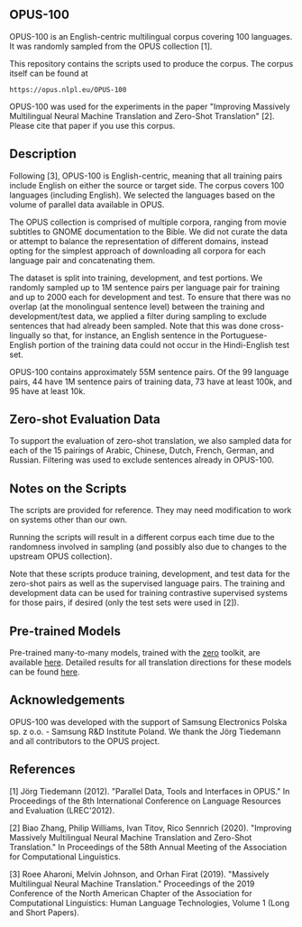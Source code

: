 OPUS-100
--------

OPUS-100 is an English-centric multilingual corpus covering 100 languages. It was randomly sampled from the OPUS collection [1].

This repository contains the scripts used to produce the corpus. The corpus itself can be found at

    https://opus.nlpl.eu/OPUS-100

OPUS-100 was used for the experiments in the paper "Improving Massively Multilingual Neural Machine Translation and Zero-Shot Translation" [2]. Please cite that paper if you use this corpus.


Description
-----------

Following [3], OPUS-100 is English-centric, meaning that all training pairs include English on either the source or target side. The corpus covers 100 languages (including English). We selected the languages based on the volume of parallel data available in OPUS.

The OPUS collection is comprised of multiple corpora, ranging from movie subtitles to GNOME documentation to the Bible. We did not curate the data or attempt to balance the representation of different domains, instead opting for the simplest approach of downloading all corpora for each language pair and concatenating them.

The dataset is split into training, development, and test portions. We randomly sampled up to 1M sentence pairs per language pair for training and up to 2000 each for development and test. To ensure that there was no overlap (at the monolingual sentence level) between the training and development/test data, we applied a filter during sampling to exclude sentences that had already been sampled. Note that this was done cross-lingually so that, for instance, an English sentence in the Portuguese-English portion of the training data could not occur in the Hindi-English test set.

OPUS-100 contains approximately 55M sentence pairs. Of the 99 language pairs, 44 have 1M sentence pairs of training data, 73 have at least 100k, and 95 have at least 10k.


Zero-shot Evaluation Data
-------------------------

To support the evaluation of zero-shot translation, we also sampled data for each of the 15 pairings of Arabic, Chinese, Dutch, French, German, and Russian. Filtering was used to exclude sentences already in OPUS-100.


Notes on the Scripts
--------------------

The scripts are provided for reference. They may need modification to work on systems other than our own.

Running the scripts will result in a different corpus each time due to the randomness involved in sampling (and possibly also due to changes to the upstream OPUS collection).

Note that these scripts produce training, development, and test data for the zero-shot pairs as well as the supervised language pairs. The training and development data can be used for training contrastive supervised systems for those pairs, if desired (only the test sets were used in [2]).

Pre-trained Models
------------------

Pre-trained many-to-many models, trained with the [zero](https://github.com/bzhangGo/zero) toolkit, are available [here](https://github.com/bzhangGo/zero/tree/master/docs/multilingual_laln_lalt#pretrained-multilingual-models-many-to-many). Detailed results for all translation directions for these models can be found [here](https://github.com/bzhangGo/zero/blob/master/docs/multilingual_laln_lalt/many-to-many.xlsx).

Acknowledgements
----------------

OPUS-100 was developed with the support of Samsung Electronics Polska sp. z o.o. - Samsung R&D Institute Poland. We thank the Jörg Tiedemann and all contributors to the OPUS project.


References
----------

[1]
Jörg Tiedemann (2012). "Parallel Data, Tools and Interfaces in OPUS." In Proceedings of the 8th International Conference on Language Resources and Evaluation (LREC'2012).

[2]
Biao Zhang, Philip Williams, Ivan Titov, Rico Sennrich (2020). "Improving Massively Multilingual Neural Machine Translation and Zero-Shot Translation." In Proceedings of the 58th Annual Meeting of the Association for Computational Linguistics.

[3]
Roee Aharoni, Melvin Johnson, and Orhan Firat (2019). "Massively Multilingual Neural Machine Translation." Proceedings of the 2019 Conference of the North American Chapter of the Association for Computational Linguistics: Human Language Technologies, Volume 1 (Long and Short Papers).
